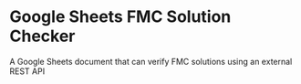 # Google Sheets FMC Solution Checker
A Google Sheets document that can verify FMC solutions using an external REST API
